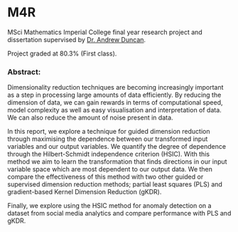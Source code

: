 # M4R
MSci Mathematics Imperial College final year research project and dissertation supervised by [Dr. Andrew Duncan](http://wwwf.imperial.ac.uk/~aduncan/).

Project graded at 80.3% (First class).

### Abstract:

Dimensionality reduction techniques are becoming increasingly important as a step in
processing large amounts of data efficiently. By reducing the dimension of data, we can
gain rewards in terms of computational speed, model complexity as well as easy
visualisation and interpretation of data. We can also reduce the amount of noise present
in data.

In this report, we explore a technique for guided dimension reduction through
maximising the dependence between our transformed input variables and our output
variables. We quantify the degree of dependence through the Hilbert-Schmidt
independence criterion (HSIC). With this method we aim to learn the transformation
that finds directions in our input variable space which are most dependent to our output
data. We then compare the effectiveness of this method with two other guided or
supervised dimension reduction methods; partial least squares (PLS) and gradient-based
Kernel Dimension Reduction (gKDR).


Finally, we explore using the HSIC method for anomaly detection on a dataset from
social media analytics and compare performance with PLS and gKDR.
